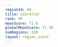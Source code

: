 ```yaml
---
regionId: 60
title: Gibraltar
rank: 95
meanScore: 71.6
globalMeanScore: 71.78
numRegions: 220
layout: region_score
---
```

